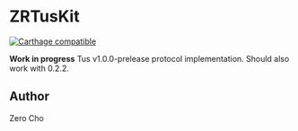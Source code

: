 # ZRTusKit

[![Carthage compatible](https://img.shields.io/badge/Carthage-compatible-4BC51D.svg?style=flat)](https://github.com/Carthage/Carthage)

**Work in progress** Tus v1.0.0-prelease protocol implementation. Should also work
with 0.2.2.

## Author

Zero Cho
